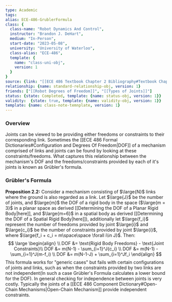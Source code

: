```yaml
---
type: Academic
tags:
alias: ECE-486-GrublerFormula
class: {
  class-name: "Robot Dynamics And Control",
  instructor: "Brandon J. DeHart",
  medium: "In-Person",
  start-date: "2023-05-08",
  university: "University of Waterloo",
  class-alias: "ECE-486",
  template: {
    name: "class-uni-obj",
    version: 1
  }
}
source: {link: "[[ECE 486 Textbook Chapter 2 Bibliography#Textbook Chapter 2.2]]", alias: tbch2s1-ECE-486, template: {name: bib-source-obj , version: 1}}
relationship: {name: standard-relationship-obj, version: 1}
friends: ["[[Robot Degrees of Freedom]]", "[[Types of Joints]]"]
status: {state: Completed, template: {name: status-obj, version: 1}}
validity:  {state: true, template: {name: validity-obj, version: 1}}
template: {name: class-note-temnplate, version: 1}
---
```

### Overview
Joints can be viewed to be providing either freedoms or constraints to their corresponding link. Sometimes the [[ECE 486 Formal Dictionaries#Configuration and Degrees Of Freedom|DOF]] of a mechanism comprised of links and joints can be found by looking at these constraints/freedoms. What captures this relationship between the mechanism's DOF and the freedoms/constraints provided by each of it's joints is known as Grübler's formula.

### Grübler's Formula
**Proposition 2.2:** Consider a mechanism consisting of $\large{N}$ links where the ground is also regarded as a link. Let $\large{J}$ be the number of joints, and $\large{m}$ the DOF of a rigid body in the space ($\large{m = 3}$ in a planar space as derived [[Determining the DOF of a Planar Rigid Body|here]], and $\large{m=6}$  in a spatial body as derived [[Determining the DOF of a Spatial Rigid Body|here]]), additionally let $\large{f_i}$ represent the number of freedoms provided by joint $\large{i}$ and $\large{c_i}$ be the number of constraints provided by joint $\large{i}$, where $\large{f_i + c_i = m\space\space \forall i\in J}$. Then:
$$
\large
\begin{align}
\\
DOF &= \text{Rigid Body Freedoms} - \text{Joint Constraints}\\ 
DOF &= m(N-1) - \sum_{i=1}^J{c_i} \\
DOF &= m(N-1) - \sum_{i=1}^J(m-f_i) \\
DOF &= m(N-1-J) + \sum_{i=1}^Jf_i
\end{align}
$$
This formula works for "generic cases" but fails with certain configurations of joints and links, such as when the constraints provided by two links are not independent(In such a case Grübler's Formula calculates a lower bound for the DOF). In general checking for independence between joints is very costly. Typically the joints of a [[ECE 486 Component Dictionary#Open-Chain Mechanisms|Open-Chain Mechanism]] provide independent constraints. 